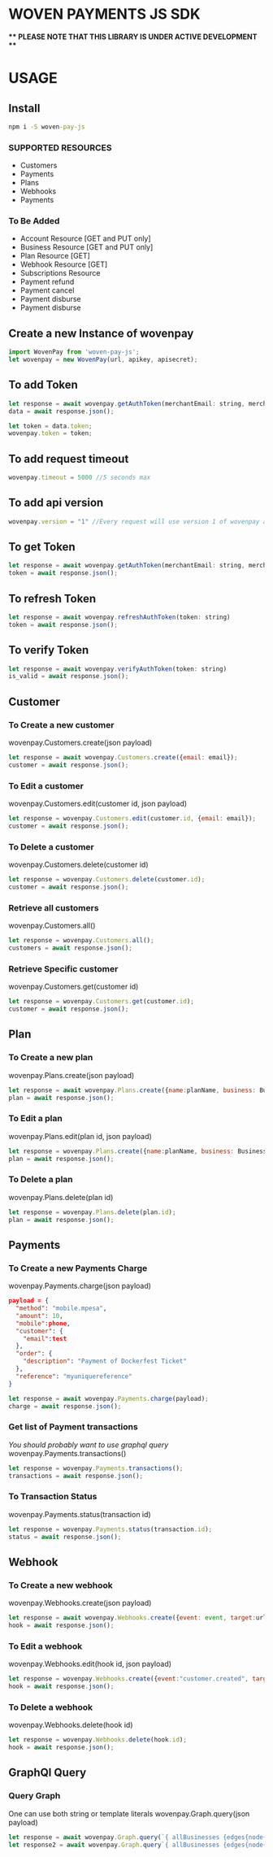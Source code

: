 # WOVEN PAYMENTS JS SDK

__** PLEASE NOTE THAT THIS LIBRARY IS UNDER ACTIVE DEVELOPMENT **__

# USAGE

## Install

```cmd
npm i -S woven-pay-js
```

### SUPPORTED RESOURCES
  - Customers
  - Payments
  - Plans
  - Webhooks
  - Payments

### To Be Added  
  - Account Resource [GET and PUT only]
  - Business Resource [GET and PUT only]
  - Plan Resource [GET]
  - Webhook Resource [GET]
  - Subscriptions Resource
  - Payment refund
  - Payment cancel
  - Payment disburse
  - Payment disburse

## Create a new Instance of wovenpay
```javaScript
import WovenPay from 'woven-pay-js';
let wovenpay = new WovenPay(url, apikey, apisecret);
```
## To add Token
```javaScript
let response = await wovenpay.getAuthToken(merchantEmail: string, merchantPassword: string);
data = await response.json();

let token = data.token;
wovenpay.token = token;
```

## To add request timeout
```javaScript
wovenpay.timeout = 5000 //5 seconds max
```

## To add api version
```javaScript
wovenpay.version = "1" //Every request will use version 1 of wovenpay api
```
## To get Token
```javaScript
let response = await wovenpay.getAuthToken(merchantEmail: string, merchantPassword: string)
token = await response.json();
```

## To refresh Token
```javaScript
let response = await wovenpay.refreshAuthToken(token: string)
token = await response.json();
```
## To verify Token
```javaScript
let response = await wovenpay.verifyAuthToken(token: string)
is_valid = await response.json();
```


## Customer
### To Create a new customer
wovenpay.Customers.create(json payload)
```javaScript
let response = await wovenpay.Customers.create({email: email});
customer = await response.json();
```

### To Edit a customer
wovenpay.Customers.edit(customer id, json payload)
```javaScript
let response = wovenpay.Customers.edit(customer.id, {email: email});
customer = await response.json();
```

### To Delete a customer
wovenpay.Customers.delete(customer id)
```javaScript
let response = wovenpay.Customers.delete(customer.id);
customer = await response.json();
```

### Retrieve all customers
wovenpay.Customers.all()
```javaScript
let response = wovenpay.Customers.all();
customers = await response.json();
```

### Retrieve Specific customer
wovenpay.Customers.get(customer id)
```javaScript
let response = wovenpay.Customers.get(customer.id);
customer = await response.json();
```

## Plan
### To Create a new plan
wovenpay.Plans.create(json payload)
```javaScript
let response = await wovenpay.Plans.create({name:planName, business: Business, price:1000});
plan = await response.json();
```

### To Edit a plan
wovenpay.Plans.edit(plan id, json payload)
```javaScript
let response = wovenpay.Plans.create({name:planName, business: Business, price:2000});
plan = await response.json();
```

### To Delete a plan
wovenpay.Plans.delete(plan id)
```javaScript
let response = wovenpay.Plans.delete(plan.id);
plan = await response.json();
```


## Payments
### To Create a new Payments Charge
wovenpay.Payments.charge(json payload)
```json
payload = {
  "method": "mobile.mpesa",
  "amount": 10,
  "mobile":phone,
  "customer": {
    "email":test
  },
  "order": {
    "description": "Payment of Dockerfest Ticket"
  },
  "reference": "myuniquereference"
}
```
```javaScript
let response = await wovenpay.Payments.charge(payload);
charge = await response.json();
```

### Get list of Payment transactions
*You should probably want to use graphql query*
wovenpay.Payments.transactions()
```javaScript
let response = wovenpay.Payments.transactions();
transactions = await response.json();
```

### To Transaction Status
wovenpay.Payments.status(transaction id)
```javaScript
let response = wovenpay.Payments.status(transaction.id);
status = await response.json();
```


## Webhook
### To Create a new webhook
wovenpay.Webhooks.create(json payload)
```javaScript
let response = await wovenpay.Webhooks.create({event: event, target:url, key:"notsecretkey"});
hook = await response.json();
```

### To Edit a webhook
wovenpay.Webhooks.edit(hook id, json payload)
```javaScript
let response = wovenpay.Webhooks.create({event:"customer.created", target: url, key:"secretkey"});
hook = await response.json();
```

### To Delete a webhook
wovenpay.Webhooks.delete(hook id)
```javaScript
let response = wovenpay.Webhooks.delete(hook.id);
hook = await response.json();
```

## GraphQl Query
### Query Graph
One can use both string or template literals
wovenpay.Graph.query(json payload)
```javaScript
let response = await wovenpay.Graph.query(`{ allBusinesses {edges{node{id name }}} }`)
let response2 = await wovenpay.Graph.query`{ allBusinesses {edges{node{id name }}} }`
```
